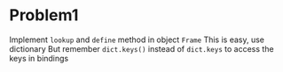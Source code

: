 # Problem1
Implement `lookup` and `define` method in object `Frame`
This is easy, use dictionary
But remember `dict.keys()` instead of `dict.keys` to access the keys in bindings


